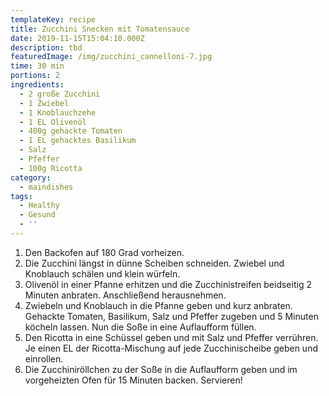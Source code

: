 ```yaml
---
templateKey: recipe
title: Zucchini Snecken mit Tomatensauce
date: 2019-11-15T15:04:10.000Z
description: tbd
featuredImage: /img/zucchini_cannelloni-7.jpg
time: 30 min
portions: 2
ingredients:
  - 2 große Zucchini
  - 1 Zwiebel
  - 1 Knoblauchzehe
  - 1 EL Olivenöl
  - 400g gehackte Tomaten
  - 1 EL gehacktes Basilikum
  - Salz
  - Pfeffer
  - 100g Ricotta
category:
  - maindishes
tags:
  - Healthy
  - Gesund
  - ''
---
```


1. Den Backofen auf 180 Grad vorheizen.
2. Die Zucchini längst in dünne Scheiben schneiden. Zwiebel und Knoblauch schälen und klein würfeln.
3. Olivenöl in einer Pfanne erhitzen und die Zucchinistreifen beidseitig 2 Minuten anbraten. Anschließend herausnehmen.
4. Zwiebeln und Knoblauch in die Pfanne geben und kurz anbraten. Gehackte Tomaten, Basilikum, Salz und Pfeffer zugeben und 5 Minuten köcheln lassen. Nun die Soße in eine Auflaufform füllen.
5. Den Ricotta in eine Schüssel geben und mit Salz und Pfeffer verrühren. Je einen EL der Ricotta-Mischung auf jede Zucchinischeibe geben und einrollen.
6. Die Zucchiniröllchen zu der Soße in die Auflaufform geben und im vorgeheizten Ofen für 15 Minuten backen. Servieren!
